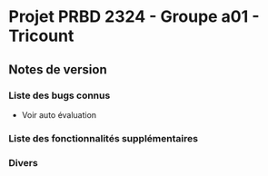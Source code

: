 # Projet PRBD 2324 - Groupe a01 - Tricount

## Notes de version

### Liste des bugs connus

  * Voir auto évaluation

### Liste des fonctionnalités supplémentaires

### Divers

